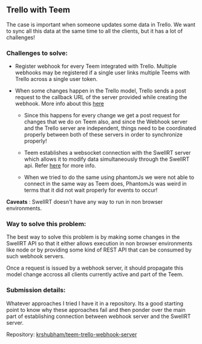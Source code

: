 ## Trello with Teem

The case is important when someone updates some data in Trello. We want to sync all this data at the same time to all the clients, but it has a lot of challenges!

### Challenges to solve:

+ Register webhook for every Teem integrated with Trello. Multiple webhooks may be registered if a single user links multiple Teems with Trello across a single user token.

+ When some changes happen in the Trello model, Trello sends a post request to the callback URL of the server provided while creating the webhook. More info about this [here](https://developers.trello.com/reference#webhooks)
	
	+  Since this happens for every change we get a post request for changes that we do on Teem also, and since the Webhook server and the Trello server are independent, things need to be coordinated properly between both of these servers in order to synchronize properly!
	
	+  Teem establishes a websocket connection with the SwellRT server which allows it to modify data simultaneously through the SwellRT api. Refer [here](https://github.com/P2Pvalue/swellrt/wiki/API-Reference-Web) for more info.
	
	+  When we tried to do the same using phantomJs we were not able to connect in the same way as Teem does, PhantomJs was weird in terms that it did not wait properly for events to occur!


**Caveats** : SwellRT doesn't have any way to run in non browser environments.

### Way to solve this problem:

The best way to solve this problem is by making some changes in the SwellRT API so that it either allows execution in non browser environments like node or by providing some kind of REST API that can be consumed by such webhook servers.

Once a request is issued by a webhook server, it should propagate this model change accross all clients currently active and part of the Teem.

### Submission details:

Whatever approaches I tried I have it in a repository. Its a good starting point to know why these approaches fail and then ponder over the main part of establishing connection between webhook server and the SwellRT server.

Repository: [krshubham/teem-trello-webhook-server](https://github.com/krshubham/teem-trello-webhook-server)

